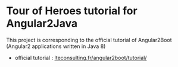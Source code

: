 # Tour of Heroes tutorial for Angular2Java

This project is corresponding to the official tutorial of Angular2Boot (Angular2 applications written in Java 8)

- official tutorial : [lteconsulting.fr/angular2boot/tutorial/](http://lteconsulting.fr/angular2boot/tutorial/)